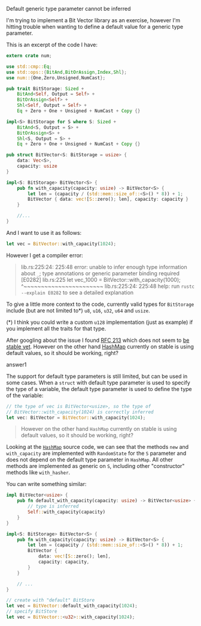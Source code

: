 Default generic type parameter cannot be inferred

I'm trying to implement a Bit Vector library as an exercise, however I'm hitting trouble when wanting to define a default value for a generic type parameter.

This is an excerpt of the code I have:

```rust
extern crate num;

use std::cmp::Eq;
use std::ops::{BitAnd,BitOrAssign,Index,Shl};
use num::{One,Zero,Unsigned,NumCast};

pub trait BitStorage: Sized + 
    BitAnd<Self, Output = Self> + 
    BitOrAssign<Self> + 
    Shl<Self, Output = Self> + 
    Eq + Zero + One + Unsigned + NumCast + Copy {}

impl<S> BitStorage for S where S: Sized + 
    BitAnd<S, Output = S> + 
    BitOrAssign<S> + 
    Shl<S, Output = S> + 
    Eq + Zero + One + Unsigned + NumCast + Copy {}

pub struct BitVector<S: BitStorage = usize> {
    data: Vec<S>,
    capacity: usize
}

impl<S: BitStorage> BitVector<S> {
    pub fn with_capacity(capacity: usize) -> BitVector<S> {
        let len = (capacity / (std::mem::size_of::<S>() * 8)) + 1;
        BitVector { data: vec![S::zero(); len], capacity: capacity }
    }

    //...
}
```

And I want to use it as follows:

```rust
let vec = BitVector::with_capacity(1024);
```

However I get a compiler error:

> lib.rs:225:24: 225:48 error: unable to infer enough type information about `_`; type annotations or generic parameter binding required [E0282]
> lib.rs:225 let vec_1000 = BitVector::with_capacity(1000);
> ^~~~~~~~~~~~~~~~~~~~~~~~
> lib.rs:225:24: 225:48 help: run `rustc --explain E0282` to see a detailed explanation

To give a little more context to the code, currently valid types for `BitStorage` include (but are not limited to*) `u8`, `u16`, `u32`, `u64` and `usize`.

(*) I think you could write a custom `u128` implementation (just as example) if you implement all the traits for that type.

After googling about the issue I found [RFC 213](https://github.com/rust-lang/rfcs/blob/master/text/0213-defaulted-type-params.md) which does not seem to [be stable yet](https://github.com/rust-lang/rust/issues/27336). However on the other hand [HashMap](https://github.com/rust-lang/rust/blob/stable/src/libstd/collections/hash/map.rs) currently on stable is using default values, so it should be working, right?

answer1

The support for default type parameters is still limited, but can be used in some cases. When a `struct` with default type parameter is used to specify the type of a variable, the default type parameter is used to define the type of the variable:

```rust
// the type of vec is BitVector<usize>, so the type of
// BitVector::with_capacity(1024) is correctly inferred
let vec: BitVector = BitVector::with_capacity(1024);
```

> However on the other hand `HashMap` currently on stable is using default values, so it should be working, right?

Looking at the [`HashMap`](https://github.com/rust-lang/rust/blob/1.9.0/src/libstd/collections/hash/map.rs#L526-L539) source code, we can see that the methods `new` and `with_capacity` are implemented with `RandomState` for the `S` parameter and does not depend on the default type parameter in `HashMap`. All other methods are implemented as generic on `S`, including other "constructor" methods like `with_hasher`.

You can write something similar:

```rust
impl BitVector<usize> {
    pub fn default_with_capacity(capacity: usize) -> BitVector<usize> {
        // type is inferred
        Self::with_capacity(capacity)
    }
}

impl<S: BitStorage> BitVector<S> {
    pub fn with_capacity(capacity: usize) -> BitVector<S> {
        let len = (capacity / (std::mem::size_of::<S>() * 8)) + 1;
        BitVector {
            data: vec![S::zero(); len],
            capacity: capacity,
        }
    }

    // ...
}

// create with "default" BitStore
let vec = BitVector::default_with_capacity(1024);
// specify BitStore
let vec = BitVector::<u32>::with_capacity(1024);
```

